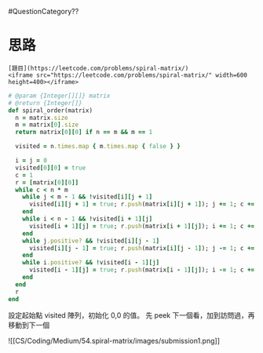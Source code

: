 #QuestionCategory??

# 思路

```ad-note
[題目](https://leetcode.com/problems/spiral-matrix/)
<iframe src="https://leetcode.com/problems/spiral-matrix/" width=600 height=400></iframe>
```

```ruby
# @param {Integer[][]} matrix
# @return {Integer[]}
def spiral_order(matrix)
  n = matrix.size
  m = matrix[0].size
  return matrix[0][0] if n == m && m == 1

  visited = n.times.map { m.times.map { false } }

  i = j = 0
  visited[0][0] = true
  c = 1
  r = [matrix[0][0]]
  while c < n * m
    while j < m - 1 && !visited[i][j + 1]
      visited[i][j + 1] = true; r.push(matrix[i][j + 1]); j += 1; c += 1;
    end
    while i < n - 1 && !visited[i + 1][j]
      visited[i + 1][j] = true; r.push(matrix[i + 1][j]); i += 1; c += 1;
    end
    while j.positive? && !visited[i][j - 1]
      visited[i][j - 1] = true; r.push(matrix[i][j - 1]); j -= 1; c += 1;
    end
    while i.positive? && !visited[i - 1][j]
      visited[i - 1][j] = true; r.push(matrix[i - 1][j]); i -= 1; c += 1;
    end
  end
  r
end
```
設定起始點 visited 陣列，初始化 0,0 的值。
先 peek 下一個看，加到訪問過，再移動到下一個

![[CS/Coding/Medium/54.spiral-matrix/images/submission1.png]]